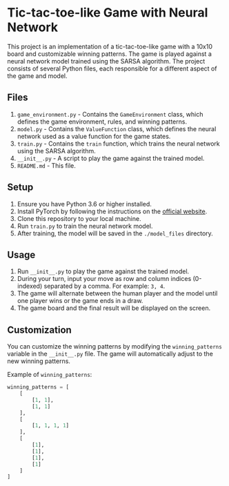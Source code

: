 # Tic-tac-toe-like Game with Neural Network

This project is an implementation of a tic-tac-toe-like game with a 10x10 board and customizable winning patterns. The game is played against a neural network model trained using the SARSA algorithm. The project consists of several Python files, each responsible for a different aspect of the game and model.

## Files

1. `game_environment.py` - Contains the `GameEnvironment` class, which defines the game environment, rules, and winning patterns.
2. `model.py` - Contains the `ValueFunction` class, which defines the neural network used as a value function for the game states.
3. `train.py` - Contains the `train` function, which trains the neural network using the SARSA algorithm.
4. `__init__.py` - A script to play the game against the trained model.
5. `README.md` - This file.

## Setup

1. Ensure you have Python 3.6 or higher installed.
2. Install PyTorch by following the instructions on the [official website](https://pytorch.org/get-started/locally/).
3. Clone this repository to your local machine.
4. Run `train.py` to train the neural network model.
5. After training, the model will be saved in the `./model_files` directory.

## Usage

1. Run `__init__.py` to play the game against the trained model.
2. During your turn, input your move as row and column indices (0-indexed) separated by a comma. For example: `3, 4`.
3. The game will alternate between the human player and the model until one player wins or the game ends in a draw.
4. The game board and the final result will be displayed on the screen.

## Customization

You can customize the winning patterns by modifying the `winning_patterns` variable in the `__init__.py` file. The game will automatically adjust to the new winning patterns.

Example of `winning_patterns`:

```python
winning_patterns = [
    [
        [1, 1],
        [1, 1]
    ],
    [
        [1, 1, 1, 1]
    ],
    [
        [1],
        [1],
        [1],
        [1]
    ]
]
